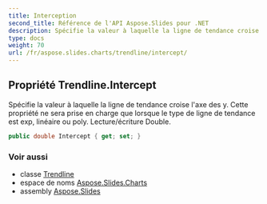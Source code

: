 ```yaml
---
title: Interception
second_title: Référence de l'API Aspose.Slides pour .NET
description: Spécifie la valeur à laquelle la ligne de tendance croise l'axe des y. Cette propriété ne sera prise en charge que lorsque le type de ligne de tendance est exp, linéaire ou poly. Lecture/écriture Double.
type: docs
weight: 70
url: /fr/aspose.slides.charts/trendline/intercept/
---
```


## Propriété Trendline.Intercept

Spécifie la valeur à laquelle la ligne de tendance croise l'axe des y. Cette propriété ne sera prise en charge que lorsque le type de ligne de tendance est exp, linéaire ou poly. Lecture/écriture Double.

```csharp
public double Intercept { get; set; }
```

### Voir aussi

* classe [Trendline](../../trendline)
* espace de noms [Aspose.Slides.Charts](../../trendline)
* assembly [Aspose.Slides](../../../)

<!-- NE PAS ÉDITER : généré par xmldocmd pour Aspose.Slides.dll -->